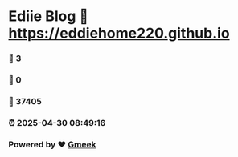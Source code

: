 # Ediie Blog :link: https://eddiehome220.github.io 
### :page_facing_up: [3](https://eddiehome220.github.io/tag.html) 
### :speech_balloon: 0 
### :hibiscus: 37405 
### :alarm_clock: 2025-04-30 08:49:16 
### Powered by :heart: [Gmeek](https://github.com/Meekdai/Gmeek)
